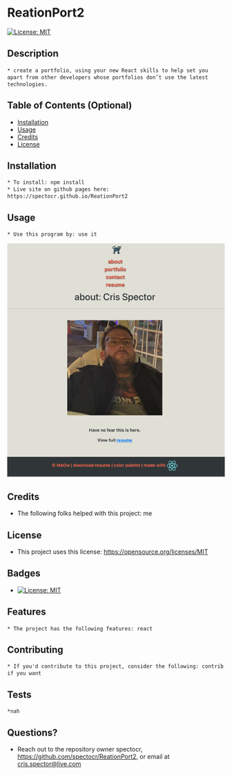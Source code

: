 
  # ReationPort2
  [![License: MIT](https://img.shields.io/badge/License-MIT-yellow.svg)](https://opensource.org/licenses/MIT)

  ## Description 
    * create a portfolio, using your new React skills to help set you apart from other developers whose portfolios don’t use the latest technologies.
  ## Table of Contents (Optional)
  
  * [Installation](#installation)
  * [Usage](#usage)
  * [Credits](#credits)
  * [License](#license)

  ## Installation
    * To install: npm install
    * Live site on github pages here: https://spectocr.github.io/ReationPort2
  
  ## Usage 
    * Use this program by: use it
  
  ![alt text](./src/assets/ss.png)
  
  
  ## Credits
   * The following folks helped with this project: me
  
  ## License
   * This project uses this license: https://opensource.org/licenses/MIT
  
  ## Badges
  
  * [![License: MIT](https://img.shields.io/badge/License-MIT-yellow.svg)](https://opensource.org/licenses/MIT)
  
  ## Features
    * The project has the following features: react
  
  ## Contributing
    * If you'd contribute to this project, consider the following: contrib if you want 
  ## Tests
    *nah

  ## Questions?
  * Reach out to the repository owner spectocr, https://github.com/spectocr/ReationPort2, or email at cris.spector@live.com

